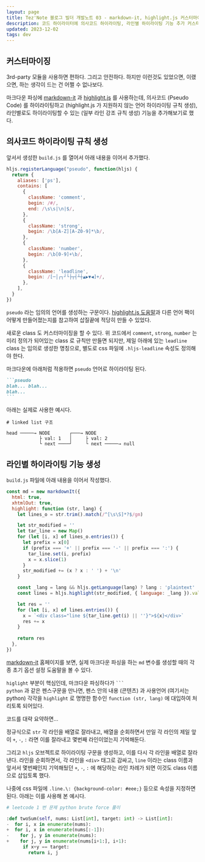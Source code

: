 ```yaml
---
layout: page
title: Tez'Note 블로그 빌더 개발노트 03 - markdown-it, highlight.js 커스터마이징
description: 코드 하이라이터에 의사코드 하이라이팅, 라인별 하이라이팅 기능 추가 커스터마이징
updated: 2023-12-02
tags: dev
---
```


## 커스터마이징

3rd-party 모듈을 사용하면 편하다. 그리고 안전하다. 하지만 이런것도 있었으면, 이랬으면, 하는 생각이 드는 건 어쩔 수 없나보다.

마크다운 파싱에 [markdown-it](https://github.com/markdown-it/markdown-it#readme) 과 [highlight.js](https://highlightjs.org/) 를 사용하는데, 의사코드 (Pseudo Code) 를 하이라이팅하고 (highlight.js 가 지원하지 않는 언어 하이라이팅 규칙 생성), 라인별로도 하이라이팅할 수 있는 (일부 라인 강조 규칙 생성) 기능을 추가해보기로 했다.

## 의사코드 하이라이팅 규칙 생성

앞서서 생성한 `build.js` 를 열어서 아래 내용을 이어서 추가했다.

```js
hljs.registerLanguage("pseudo", function(hljs) {
  return {
    aliases: ['ps'],
    contains: [
      {
        className: 'comment',
        begin: /#/,
        end: /\s\s|\n|$/,
      },
      {
        className: 'strong',
        begin: /\b[A-Z][A-Z0-9]*\b/,
      },
      {
        className: 'number',
        begin: /\b[0-9]+\b/,
      },
      {
        className: 'leadline',
        begin: /[─│┌┐┘└├┬┤┴┼▲▶▼◀]+/,
      },
    ],
  }
})
```

`pseudo` 라는 임의의 언어를 생성하는 구문이다. [highlight.js 도움말](https://highlightjs.readthedocs.io/en/latest/language-guide.html)과 다른 언어 팩이 어떻게 만들어졌는지를 참고하여 삽질끝에 적당히 만들 수 있었다.

새로운 class 도 커스터마이징을 할 수 있다. 위 코드에서 `comment`, `strong`, `number` 는 미리 정의가 되어있는 class 로 규칙만 만들면 되지만, 제일 아래에 있는 `leadline` class 는 임의로 생성한 명칭으로, 별도로 css 파일에 `.hljs-leadline` 속성도 정의해야 한다.

마크다운에 아래처럼 적용하면 `pseudo` 언어로 하이라이팅 된다.

````markdown
```pseudo
blah... blah...
blah...
``` 
````

아래는 실제로 사용한 예시다.

```pseudo
# linked list 구조

head ─────→ NODE       ┌───→ NODE
            ├ val: 1   │     ├ val: 2
            └ next ────┘     └ next ─────→ null
```

## 라인별 하이라이팅 기능 생성

`build.js` 파일에 아래 내용을 이어서 작성했다.

```js
const md = new markdownIt({
  html: true,
  xhtmlOut: true,
  highlight: function (str, lang) {
    let lines_o = str.trim().match(/^[\s\S]*?$/gm)

    let str_modified = ''
    let tar_line = new Map()
    for (let [i, x] of lines_o.entries()) {
      let prefix = x[0]
      if (prefix === '+' || prefix === '-' || prefix === ':') {
        tar_line.set(i, prefix)
        x = x.slice(1)
      }
      str_modified += (x ? x : ' ') + '\n'
    }

    const _lang = lang && hljs.getLanguage(lang) ? lang : 'plaintext'
    const lines = hljs.highlight(str_modified, { language: _lang }).value.trim().match(/^[\s\S]*?$/gm)

    let res = ''
    for (let [i, x] of lines.entries()) {
      x = `<div class="line ${tar_line.get(i) || ''}">${x}</div>`
      res += x
    }
    
    return res
  },
})
```

[markdown-it](https://github.com/markdown-it/markdown-it#init-with-presets-and-options) 홈페이지를 보면, 실제 마크다운 파싱을 하는 `md` 변수를 생성할 때의 각종 초기 옵션 설정 도움말을 볼 수 있다.

`higlight` 부분이 핵심인데, 마크다운 파싱하다가 <code>``` python</code> 과 같은 펜스구문을 만나면, 펜스 안의 내용 (콘텐츠) 과 사용언어 (여기서는 python) 각각을 `highlight` 로 명명한 함수인 `function (str, lang)` 에 대입하여 처리토록 되어있다.

코드를 대략 요약하면...

정규식으로 `str` 각 라인을 배열로 잘라내고, 배열을 순회하면서 만일 각 라인의 제일 앞이 `+`, `-`, `:` 라면 이를 잘라내고 몇번째 라인이었는지 기억해둔다.

그리고 `hljs` 오브젝트로 하이라이팅 구문을 생성하고, 이를 다시 각 라인을 배열로 잘라낸다. 라인을 순회하면서, 각 라인을 `<div>` 태그로 감싸고, `line` 이라는 class 이름과 앞서서 몇번째인지 기억해뒀던 `+`, `-`, `:` 에 해당하는 라인 차례가 되면 이것도 class 이름으로 삽입토록 했다.

나중에 css 파일에 `.line.\: {background-color: #eee;}` 등으로 속성을 지정하면 된다. 아래는 이를 사용해 본 예시다.

```python
# leetcode 1 번 문제 python brute force 풀이

:def twoSum(self, nums: List[int], target: int) -> List[int]:
-  for i, x in enumerate(nums):
+  for i, x in enumerate(nums[:-1]):
-    for j, y in enumerate(nums):
+    for j, y in enumerate(nums[i+1:], i+1):
      if x+y == target:
        return i, j
```